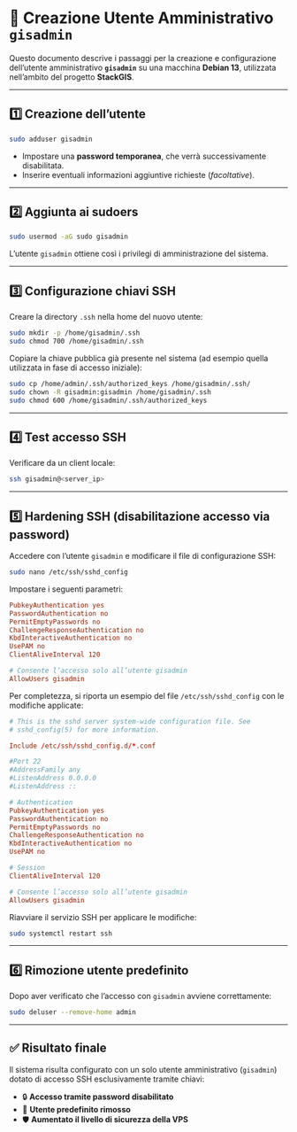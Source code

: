 # 👤 Creazione Utente Amministrativo `gisadmin`

Questo documento descrive i passaggi per la creazione e configurazione dell’utente amministrativo **`gisadmin`** su una macchina **Debian 13**, utilizzata nell’ambito del progetto **StackGIS**.

---

## 1️⃣ Creazione dell’utente
```bash
sudo adduser gisadmin
```
- Impostare una **password temporanea**, che verrà successivamente disabilitata.  
- Inserire eventuali informazioni aggiuntive richieste (*facoltative*).  

---

## 2️⃣ Aggiunta ai sudoers
```bash
sudo usermod -aG sudo gisadmin
```
L’utente `gisadmin` ottiene così i privilegi di amministrazione del sistema.  

---

## 3️⃣ Configurazione chiavi SSH
Creare la directory `.ssh` nella home del nuovo utente:  
```bash
sudo mkdir -p /home/gisadmin/.ssh
sudo chmod 700 /home/gisadmin/.ssh
```

Copiare la chiave pubblica già presente nel sistema (ad esempio quella utilizzata in fase di accesso iniziale):  
```bash
sudo cp /home/admin/.ssh/authorized_keys /home/gisadmin/.ssh/
sudo chown -R gisadmin:gisadmin /home/gisadmin/.ssh
sudo chmod 600 /home/gisadmin/.ssh/authorized_keys
```

---

## 4️⃣ Test accesso SSH
Verificare da un client locale:  
```bash
ssh gisadmin@<server_ip>
```

---

## 5️⃣ Hardening SSH (disabilitazione accesso via password)
Accedere con l’utente `gisadmin` e modificare il file di configurazione SSH:  
```bash
sudo nano /etc/ssh/sshd_config
```

Impostare i seguenti parametri:  
```conf
PubkeyAuthentication yes
PasswordAuthentication no
PermitEmptyPasswords no
ChallengeResponseAuthentication no
KbdInteractiveAuthentication no
UsePAM no
ClientAliveInterval 120

# Consente l’accesso solo all’utente gisadmin
AllowUsers gisadmin
```

Per completezza, si riporta un esempio del file `/etc/ssh/sshd_config` con le modifiche applicate:  

```conf
# This is the sshd server system-wide configuration file. See
# sshd_config(5) for more information.

Include /etc/ssh/sshd_config.d/*.conf

#Port 22
#AddressFamily any
#ListenAddress 0.0.0.0
#ListenAddress ::

# Authentication
PubkeyAuthentication yes
PasswordAuthentication no
PermitEmptyPasswords no
ChallengeResponseAuthentication no
KbdInteractiveAuthentication no
UsePAM no

# Session
ClientAliveInterval 120

# Consente l’accesso solo all’utente gisadmin
AllowUsers gisadmin
```

Riavviare il servizio SSH per applicare le modifiche:  
```bash
sudo systemctl restart ssh
```

---

## 6️⃣ Rimozione utente predefinito
Dopo aver verificato che l’accesso con `gisadmin` avviene correttamente:  
```bash
sudo deluser --remove-home admin
```

---

## ✅ Risultato finale
Il sistema risulta configurato con un solo utente amministrativo (`gisadmin`) dotato di accesso SSH esclusivamente tramite chiavi:  
- 🔒 **Accesso tramite password disabilitato**  
- 👤 **Utente predefinito rimosso**  
- 🛡️ **Aumentato il livello di sicurezza della VPS**
